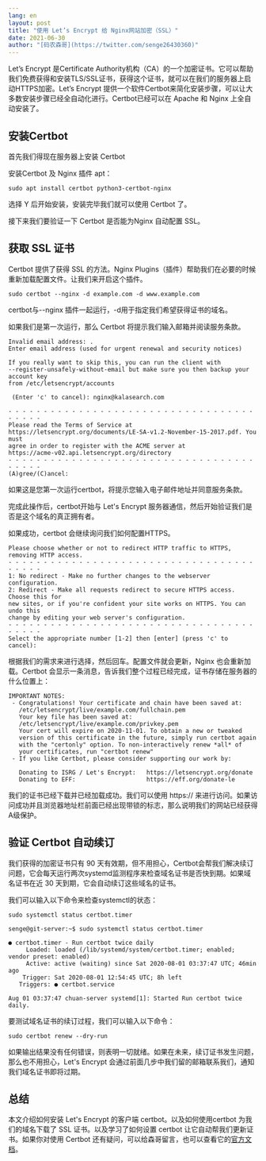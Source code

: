 ```yaml
---
lang: en
layout: post
title: "使用 Let’s Encrypt 给 Nginx网站加密（SSL）"
date: 2021-06-30
author: "[码农森哥](https://twitter.com/senge26430360)"
---
```


Let’s Encrypt 是Certificate Authority机构（CA）的一个加密证书。它可以帮助我们免费获得和安装TLS/SSL证书，获得这个证书，就可以在我们的服务器上启动HTTPS加密。Let’s Encrypt 提供一个软件Certbot来简化安装步骤，可以让大多数安装步骤已经全自动化进行。Certbot已经可以在 Apache 和 Nginx 上全自动安装了。

## 安装Certbot
首先我们得现在服务器上安装 Certbot

安装Certbot 及 Nginx 插件 apt：

```
sudo apt install certbot python3-certbot-nginx
```

选择 Y 后开始安装，安装完毕我们就可以使用 Certbot 了。

接下来我们要验证一下 Certbot 是否能为Nginx 自动配置 SSL。


## 获取 SSL 证书
Certbot 提供了获得 SSL 的方法。Nginx Plugins（插件）帮助我们在必要的时候重新加载配置文件。让我们来开启这个插件。

```
sudo certbot --nginx -d example.com -d www.example.com
```

certbot与--nginx 插件一起运行，-d用于指定我们希望获得证书的域名。

如果我们是第一次运行，那么 Certbot 将提示我们输入邮箱并阅读服务条款。


```
Invalid email address: .
Enter email address (used for urgent renewal and security notices)

If you really want to skip this, you can run the client with
--register-unsafely-without-email but make sure you then backup your account key
from /etc/letsencrypt/accounts

 (Enter 'c' to cancel): nginx@kalasearch.com

- - - - - - - - - - - - - - - - - - - - - - - - - - - - - - - - - - - - - - - -
Please read the Terms of Service at
https://letsencrypt.org/documents/LE-SA-v1.2-November-15-2017.pdf. You must
agree in order to register with the ACME server at
https://acme-v02.api.letsencrypt.org/directory
- - - - - - - - - - - - - - - - - - - - - - - - - - - - - - - - - - - - - - - -
(A)gree/(C)ancel:
```

如果这是您第一次运行certbot，将提示您输入电子邮件地址并同意服务条款。

完成此操作后，certbot开始与 Let's Encrypt 服务器通信，然后开始验证我们是否是这个域名的真正拥有者。

如果成功，certbot 会继续询问我们如何配置HTTPS。

```
Please choose whether or not to redirect HTTP traffic to HTTPS, removing HTTP access.
- - - - - - - - - - - - - - - - - - - - - - - - - - - - - - - - - - - - - - - -
1: No redirect - Make no further changes to the webserver configuration.
2: Redirect - Make all requests redirect to secure HTTPS access. Choose this for
new sites, or if you're confident your site works on HTTPS. You can undo this
change by editing your web server's configuration.
- - - - - - - - - - - - - - - - - - - - - - - - - - - - - - - - - - - - - - - -
Select the appropriate number [1-2] then [enter] (press 'c' to cancel):
```


根据我们的需求来进行选择，然后回车。配置文件就会更新，Nginx 也会重新加载。Certbot 会显示一条消息，告诉我们整个过程已经完成，证书存储在服务器的什么位置上：

```
IMPORTANT NOTES:
 - Congratulations! Your certificate and chain have been saved at:
   /etc/letsencrypt/live/example.com/fullchain.pem
   Your key file has been saved at:
   /etc/letsencrypt/live/example.com/privkey.pem
   Your cert will expire on 2020-11-01. To obtain a new or tweaked
   version of this certificate in the future, simply run certbot again
   with the "certonly" option. To non-interactively renew *all* of
   your certificates, run "certbot renew"
 - If you like Certbot, please consider supporting our work by:

   Donating to ISRG / Let's Encrypt:   https://letsencrypt.org/donate
   Donating to EFF:                    https://eff.org/donate-le
```

我们的证书已经下载并已经加载成功。我们可以使用 https:// 来进行访问。如果访问成功并且浏览器地址栏前面已经出现带锁的标志，那么说明我们的网站已经获得A级保护。


## 验证 Certbot 自动续订
我们获得的加密证书只有 90 天有效期，但不用担心，Certbot会帮我们解决续订问题，它会每天运行两次systemd监测程序来检查域名证书是否快到期。如果域名证书在近 30 天到期，它会自动续订这些域名的证书。

我们可以输入以下命令来检查systemctl的状态：

```
sudo systemctl status certbot.timer
```

```
senge@git-server:~$ sudo systemctl status certbot.timer

● certbot.timer - Run certbot twice daily
     Loaded: loaded (/lib/systemd/system/certbot.timer; enabled; vendor preset: enabled)
     Active: active (waiting) since Sat 2020-08-01 03:37:47 UTC; 46min ago
    Trigger: Sat 2020-08-01 12:54:45 UTC; 8h left
   Triggers: ● certbot.service

Aug 01 03:37:47 chuan-server systemd[1]: Started Run certbot twice daily.
```


要测试域名证书的续订过程，我们可以输入以下命令：

```
sudo certbot renew --dry-run
```

如果输出结果没有任何错误，则表明一切就绪。如果在未来，续订证书发生问题，那么也不用担心，Let's Encrypt 会通过前面几步中我们留的邮箱联系我们，通知我们域名证书即将过期。


## 总结
本文介绍如何安装 Let's Encrypt 的客户端 certbot。以及如何使用certbot 为我们的域名下载了 SSL 证书。以及学习了如何设置 certbot 让它自动帮我们更新证书。如果你对使用 Certbot 还有疑问，可以给森哥留言，也可以查看它的[官方文档](https://certbot.eff.org/docs/)。


